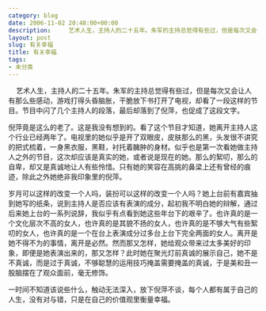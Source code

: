 ```yaml
---
category: blog
date: 2006-11-02 20:48:00+00:00
description:     艺术人生，主持人的二十五年。朱军的主持总觉得有些过，但是每次又会让人有那
layout: post
slug: 有关幸福
title: 有关幸福
tags:
- 未分类
---
```


    艺术人生，主持人的二十五年。朱军的主持总觉得有些过，但是每次又会让人有那么些感动，游戏打得头昏脑胀，干脆放下书打开了电视，却看了一段这样的节目。节目中闪了几个主持人的段落，最后却落到了倪萍，也促成了这段文字。

  


倪萍竟是这么的老了。这是我没有想到的。看了这个节目才知道，她离开主持人这个行业已经两年了。电视里的她似乎是开了双眼皮，皮肤那么的黑，头发很不讲究的把式梳着，一身黑衣服，黑鞋，衬托着臃肿的身材。似乎也是第一次看她做主持人之外的节目，这次却应该是真实的她，或者说是现在的她。那么的絮叨，那么的自卑，却又是真诚地让人有些怜惜。只有她的笑容在高挑的鼻梁上还有曾经的痕迹，除此之外她绝非我印象里的倪萍。

  


岁月可以这样的改变一个人吗，装扮可以这样的改变一个人吗？她上台前有嘉宾抽到她写的纸条，说到主持人是否应该有表演的成分，起初我不明白她的辩解，通过后来她上台的一系列说辞，我似乎有点看到她这些年台下的艰辛了。也许真的是一个文化层次不高的女人，也许真的是其貌不扬的女人，也许真的是不够大气有些絮叨的女人，也许真的是一个在台上表演成分过多台上台下完全两面的女人。离开是她不得不为的事情，离开是必然。然而那又怎样，她给观众带来过太多美好的印象，即便是她表演出来的，那又怎样？此时她在聚光灯前真诚的展示自己，她不是不真诚，而是过于真诚，不够聪慧的运用技巧掩盖需要掩盖的真诚，于是美和丑一股脑摆在了观众面前，毫无修饰。

  


一时间不知道该说些什么，触动无法深入，放下倪萍不谈，每个人都有属于自己的人生，没有对与错，只是在自己的价值观里衡量幸福。
